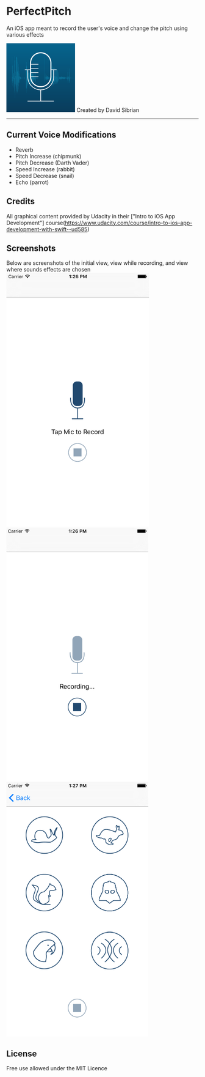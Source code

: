 # PerfectPitch
An iOS app meant to record the user's voice and change the pitch using various effects

![alt tag](https://github.com/David-Sibrian08/PerfectPitch/blob/master/Assets.xcassets/AppIcon.appiconset/Icon-60@3x.png?raw=true)
Created by David Sibrian
- - - -
## Current Voice Modifications
* Reverb
* Pitch Increase (chipmunk)
* Pitch Decrease (Darth Vader)
* Speed Increase (rabbit)
* Speed Decrease (snail)
* Echo (parrot) </br>

## Credits
All graphical content provided by Udacity in their ["Intro to iOS App Development"] course(https://www.udacity.com/course/intro-to-ios-app-development-with-swift--ud585) 

## Screenshots
Below are screenshots of the initial view, view while recording, and view where sounds effects are chosen
![alt tag](https://github.com/David-Sibrian08/PerfectPitch/blob/master/Screenshots/Initial%20View.png)
![alt tag](https://github.com/David-Sibrian08/PerfectPitch/blob/master/Screenshots/Recording%20in%20Progress.png)
![alt tag](https://github.com/David-Sibrian08/PerfectPitch/blob/master/Screenshots/Voice%20Effect%20Screen.png)

## License
Free use allowed under the MIT Licence
